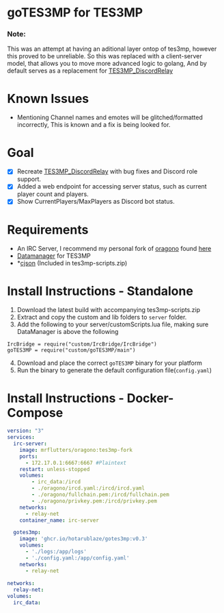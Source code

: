 # goTES3MP for TES3MP
### Note:
This was an attempt at having an aditional layer ontop of tes3mp, however this proved to be unreliable. So this was replaced with a client-server model, that allows you to move more advanced logic to golang, And by default serves as a replacement for [TES3MP_DiscordRelay](https://github.com/HotaruBlaze/TES3MP_DiscordRelay)

# Known Issues
<!-- * TES3MP does not shutdown correctly most of the time with SIGINT, or closing the application, It's recommended to use another script for this, such as [ShutdownServer](https://github.com/tes3mp-scripts/ShutdownServer). -->
<!-- * Sometimes goTES3MP loses connection to Discord, this usually fixes itself after a couple of minutes, if not try running the "reloaddiscord" command.  -->
* Mentioning Channel names and emotes will be glitched/formatted incorrectly, This is known and a fix is being looked for.

# Goal
- [x] Recreate [TES3MP_DiscordRelay](https://github.com/HotaruBlaze/TES3MP_DiscordRelay) with bug fixes and Discord role support.
- [X] Added a web endpoint for accessing server status, such as current player count and players.
- [X] Show CurrentPlayers/MaxPlayers as Discord bot status.

# Requirements
- An IRC Server, I recommend my personal fork of [oragono](https://github.com/oragono/oragono) found [here](https://github.com/HotaruBlaze/oragono-tes3mp)
- [Datamanager](https://github.com/tes3mp-scripts/DataManager) for TES3MP
- *[cjson](https://github.com/TES3MP/lua-cjson) (Included in tes3mp-scripts.zip)

# Install Instructions - Standalone
1. Download the latest build with accompanying tes3mp-scripts.zip 
2. Extract and copy the custom and lib folders to `server` folder.
3. Add the following to your server/customScripts.lua file, making sure DataManager is above the following
```
IrcBridge = require("custom/IrcBridge/IrcBridge")
goTES3MP = require("custom/goTES3MP/main")
```
4. Download and place the correct `goTES3MP` binary for your platform
5. Run the binary to generate the default configuration file(`config.yaml`)

# Install Instructions - Docker-Compose
```yml
version: "3"
services:
  irc-server:
    image: mrflutters/oragono:tes3mp-fork
    ports:
      - 172.17.0.1:6667:6667 #Plaintext
    restart: unless-stopped
    volumes:
        - irc_data:/ircd
        - ./oragono/ircd.yaml:/ircd/ircd.yaml
        - ./oragono/fullchain.pem:/ircd/fullchain.pem
        - ./oragono/privkey.pem:/ircd/privkey.pem
    networks:
      - relay-net
    container_name: irc-server

  gotes3mp:
    image: 'ghcr.io/hotarublaze/gotes3mp:v0.3'
    volumes:
      - './logs:/app/logs'
      - './config.yaml:/app/config.yaml'
    networks:
      - relay-net
      
networks:
  relay-net:
volumes:
  irc_data:
```